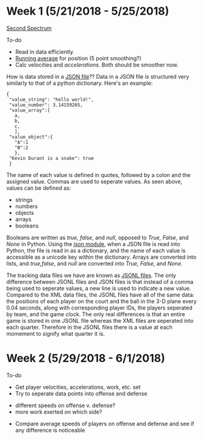 # Week 1 (5/21/2018 - 5/25/2018)

[Second Spectrum](https://www.secondspectrum.com/)

To-do
* Read in data efficiently. 
* [Running average](https://en.wikipedia.org/wiki/Moving_average) for position (5 point smoothing?)
* Calc velocities and *accelerations*. Both should be smoother now. 

How is data stored in a [JSON file](http://www.json.org/)??
Data in a JSON file is structured very similarly to that of a python dictionary.  Here's an example:
```
{ 
 "value_string": "hello world!",
 "value_number": 3.14159265,
 "value_array":[
   a, 
   b, 
   c, 
   ],
 "value_object":{ 
   "A":1 
   "B":2 
   }, 
 "Kevin Durant is a snake": true
 }
```
The name of each value is defined in quotes, followed by a colon and the assigned value.  Commas are used to seperate values. As seen above, values can be defined as:
* strings
* numbers
* objects
* arrays
* booleans 


Booleans are written as *true, false*, and *null*, opposed to *True, False*, and *None* in Python.  Using the [json module](https://docs.python.org/2/library/json.html), when a JSON file is read into Python, the file is read in as a dictionary, and the name of each value is accessible as a unicode key within the dictionary.  Arrays are converted into lists, and *true,false*, and *null* are converted into *True, False*, and *None*. 

The tracking data files we have are known as [JSONL files](http://jsonlines.org/).  The only difference between JSONL files and JSON files is that instead of a comma being used to seperate values, a new line is used to indicate a new value.  Compared to the XML data files, the JSONL files have all of the same data: the positions of each player on the court and the ball in the 3-D plane every 0.04 seconds, along with corresponding player IDs, the players seperated by team, and the game clock.  The only real differences is that an entire game is stored in one JSONL file whereas the XML files are seperated into each quarter.  Therefore in the JSONL files there is a value at each momement to signify what quarter it is.



# Week 2 (5/29/2018 - 6/1/2018)

To-do
* Get player velocities, accelerations, work, etc. set
* Try to seperate data points into offense and defense
+ different speeds on offense v. defense?
+ more work exerted on which side?
* Compare average speeds of players on offense and defense and see if any difference is noticeable
